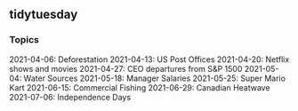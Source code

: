 ## tidytuesday

### Topics
2021-04-06: Deforestation
2021-04-13: US Post Offices
2021-04-20: Netflix shows and movies
2021-04-27: CEO departures from S&P 1500
2021-05-04: Water Sources
2021-05-18: Manager Salaries
2021-05-25: Super Mario Kart
2021-06-15: Commercial Fishing
2021-06-29: Canadian Heatwave
2021-07-06: Independence Days
